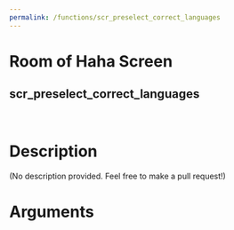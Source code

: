 ```yaml
---
permalink: /functions/scr_preselect_correct_languages
---
```

# Room of Haha Screen  
## scr_preselect_correct_languages  
&nbsp;  
# Description  
(No description provided. Feel free to make a pull request!) 
&nbsp;  
# Arguments


